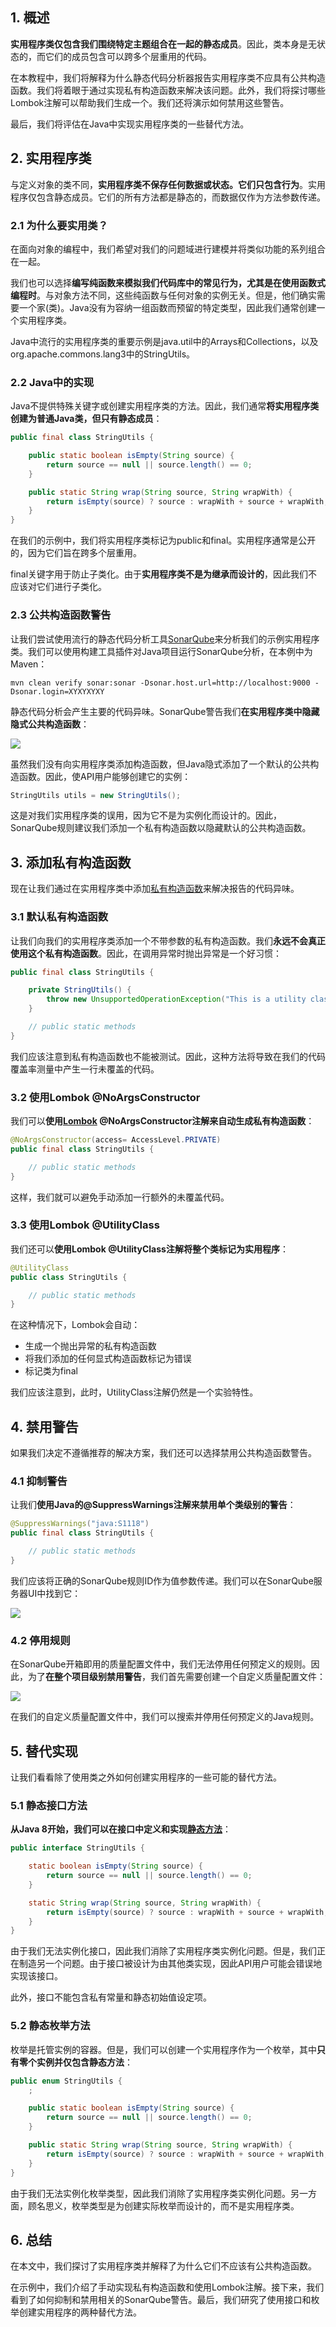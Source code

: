 ## 1. 概述

**实用程序类仅包含我们围绕特定主题组合在一起的静态成员**。因此，类本身是无状态的，而它们的成员包含可以跨多个层重用的代码。

在本教程中，我们将解释为什么静态代码分析器报告实用程序类不应具有公共构造函数。我们将着眼于通过实现私有构造函数来解决该问题。此外，我们将探讨哪些Lombok注解可以帮助我们生成一个。我们还将演示如何禁用这些警告。

最后，我们将评估在Java中实现实用程序类的一些替代方法。

## 2. 实用程序类

与定义对象的类不同，**实用程序类不保存任何数据或状态。它们只包含行为**。实用程序仅包含静态成员。它们的所有方法都是静态的，而数据仅作为方法参数传递。

### 2.1 为什么要实用类？

在面向对象的编程中，我们希望对我们的问题域进行建模并将类似功能的系列组合在一起。

我们也可以选择**编写纯函数来模拟我们代码库中的常见行为，尤其是在使用函数式编程时**。与对象方法不同，这些纯函数与任何对象的实例无关。但是，他们确实需要一个家(类)。Java没有为容纳一组函数而预留的特定类型，因此我们通常创建一个实用程序类。

Java中流行的实用程序类的重要示例是java.util中的Arrays和Collections，以及org.apache.commons.lang3中的StringUtils。

### 2.2 Java中的实现

Java不提供特殊关键字或创建实用程序类的方法。因此，我们通常**将实用程序类创建为普通Java类，但只有静态成员**：

```java
public final class StringUtils {

    public static boolean isEmpty(String source) {
        return source == null || source.length() == 0;
    }

    public static String wrap(String source, String wrapWith) {
        return isEmpty(source) ? source : wrapWith + source + wrapWith;
    }
}
```

在我们的示例中，我们将实用程序类标记为public和final。实用程序通常是公开的，因为它们旨在跨多个层重用。

final关键字用于防止子类化。由于**实用程序类不是为继承而设计的**，因此我们不应该对它们进行子类化。

### 2.3 公共构造函数警告

让我们尝试使用流行的静态代码分析工具[SonarQube](https://www.baeldung.com/sonar-qube)来分析我们的示例实用程序类。我们可以使用构建工具插件对Java项目运行SonarQube分析，在本例中为Maven：

```shell
mvn clean verify sonar:sonar -Dsonar.host.url=http://localhost:9000 -Dsonar.login=XYXYXYXY
```

静态代码分析会产生主要的代码异味。SonarQube警告我们**在实用程序类中隐藏隐式公共构造函数**：

<img src="../assets/img_1.png">

虽然我们没有向实用程序类添加构造函数，但Java隐式添加了一个默认的公共构造函数。因此，使API用户能够创建它的实例：

```java
StringUtils utils = new StringUtils();
```

这是对我们实用程序类的误用，因为它不是为实例化而设计的。因此，SonarQube规则建议我们添加一个私有构造函数以隐藏默认的公共构造函数。

## 3. 添加私有构造函数

现在让我们通过在实用程序类中添加[私有构造函数](https://www.baeldung.com/java-private-constructors)来解决报告的代码异味。

### 3.1 默认私有构造函数

让我们向我们的实用程序类添加一个不带参数的私有构造函数。我们**永远不会真正使用这个私有构造函数**。因此，在调用异常时抛出异常是一个好习惯：

```java
public final class StringUtils {

    private StringUtils() {
        throw new UnsupportedOperationException("This is a utility class and cannot be instantiated");
    }

    // public static methods
}
```

我们应该注意到私有构造函数也不能被测试。因此，这种方法将导致在我们的代码覆盖率测量中产生一行未覆盖的代码。

### 3.2 使用Lombok @NoArgsConstructor

我们可以**使用[Lombok](https://www.baeldung.com/intro-to-project-lombok) @NoArgsConstructor注解来自动生成私有构造函数**：

```java
@NoArgsConstructor(access= AccessLevel.PRIVATE)
public final class StringUtils {

    // public static methods
}
```

这样，我们就可以避免手动添加一行额外的未覆盖代码。

### 3.3 使用Lombok @UtilityClass

我们还可以**使用Lombok @UtilityClass注解将整个类标记为实用程序**：

```java
@UtilityClass
public class StringUtils {

    // public static methods
}
```

在这种情况下，Lombok会自动：

-   生成一个抛出异常的私有构造函数
-   将我们添加的任何显式构造函数标记为错误
-   标记类为final

我们应该注意到，此时，UtilityClass注解仍然是一个实验特性。

## 4. 禁用警告

如果我们决定不遵循推荐的解决方案，我们还可以选择禁用公共构造函数警告。

### 4.1 抑制警告

让我们**使用Java的@SuppressWarnings注解来禁用单个类级别的警告**：

```java
@SuppressWarnings("java:S1118")
public final class StringUtils {

    // public static methods
}
```

我们应该将正确的SonarQube规则ID作为值参数传递。我们可以在SonarQube服务器UI中找到它：

<img src="../assets/img_2.png">

### 4.2 停用规则

在SonarQube开箱即用的质量配置文件中，我们无法停用任何预定义的规则。因此，为了**在整个项目级别禁用警告**，我们首先需要创建一个自定义质量配置文件：

<img src="../assets/img_3.png">

在我们的自定义质量配置文件中，我们可以搜索并停用任何预定义的Java规则。

## 5. 替代实现

让我们看看除了使用类之外如何创建实用程序的一些可能的替代方法。

### 5.1 静态接口方法

**从Java 8开始，我们可以在接口中定义和实现[静态方法](https://www.baeldung.com/java-static-default-methods)**：

```java
public interface StringUtils {

    static boolean isEmpty(String source) {
        return source == null || source.length() == 0;
    }

    static String wrap(String source, String wrapWith) {
        return isEmpty(source) ? source : wrapWith + source + wrapWith;
    }
}
```

由于我们无法实例化接口，因此我们消除了实用程序类实例化问题。但是，我们正在制造另一个问题。由于接口被设计为由其他类实现，因此API用户可能会错误地实现该接口。

此外，接口不能包含私有常量和静态初始值设定项。

### 5.2 静态枚举方法

枚举是托管实例的容器。但是，我们可以创建一个实用程序作为一个枚举，其中**只有零个实例并仅包含静态方法**：

```java
public enum StringUtils {
    ;

    public static boolean isEmpty(String source) {
        return source == null || source.length() == 0;
    }

    public static String wrap(String source, String wrapWith) {
        return isEmpty(source) ? source : wrapWith + source + wrapWith;
    }
}
```

由于我们无法实例化枚举类型，因此我们消除了实用程序类实例化问题。另一方面，顾名思义，枚举类型是为创建实际枚举而设计的，而不是实用程序类。

## 6. 总结

在本文中，我们探讨了实用程序类并解释了为什么它们不应该有公共构造函数。

在示例中，我们介绍了手动实现私有构造函数和使用Lombok注解。接下来，我们看到了如何抑制和禁用相关的SonarQube警告。最后，我们研究了使用接口和枚举创建实用程序的两种替代方法。